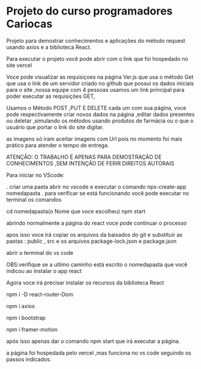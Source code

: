 # Projeto do curso programadores Cariocas


Projeto para demostrar conhecimentos e aplicações do método request usando axios e a biblioteca React.



Para executar o projeto você pode abrir com o link que foi hospedado no site vercel



Voce pode visualizar as requisiçoes na página Ver.js que usa o método Get que usa o link de um servidor criado no github que possui os dados iniciais para o site ,nossa equipe com 4 pessoas usamos um link principal para poder executar as requisições GET,

Usamos o Método POST ,PUT E DELETE cada um com sua página, voce pode respectivamente criar novos dados na página ,editar dados presentes ou deletar ,simulando os métodos usando produtos de farmácia ou o que o usuário que portar o link do site digitar.

as imagens só iram aceitar imagens com Url pois no momento foi mais prático para atender o tempo de entrega.

ATENÇÃO: O TRABALHO É APENAS PARA DEMOSTRAÇÃO DE CONHECIMENTOS ,SEM INTENÇÃO DE FERIR DIREITOS AUTORAIS

Para iniciar no VScode:


. criar uma pasta abrir no vscode e executar o comando npx-create-app nomedapasta .
para verificar se está funcionando você pode executar no terminal os comandos

cd nomedapasta(o Nome que voce escolheu)
npm start


abrindo normalmente a página do react voce pode continuar o processo



apos isso voce irá copiar os arquivos da baixados do git e substituir
as pastas : public , src e os arquivos package-lock.json e package.json


abrir o terminal do vs code

OBS:verifique se a ultimo caminho está escrito o 
nomedapasta que você indicou ao instalar o app react

Agora voce irá precisar instalar os recursos da biblioteca React

npm i -D react-router-Dom


npm i axios


npm i bootstrap


npm i framer-motion 


após isso apenas dar o comando npm start que irá executar a página.

a página foi hospedada pelo vercel ,mas funciona no vs code seguindo os passos indicados.